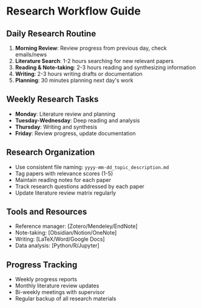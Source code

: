 # Research Workflow Guide

## Daily Research Routine
1. **Morning Review**: Review progress from previous day, check emails/news
2. **Literature Search**: 1-2 hours searching for new relevant papers
3. **Reading & Note-taking**: 2-3 hours reading and synthesizing information
4. **Writing**: 2-3 hours writing drafts or documentation
5. **Planning**: 30 minutes planning next day's work

## Weekly Research Tasks
- **Monday**: Literature review and planning
- **Tuesday-Wednesday**: Deep reading and analysis
- **Thursday**: Writing and synthesis
- **Friday**: Review progress, update documentation

## Research Organization
- Use consistent file naming: `yyyy-mm-dd_topic_description.md`
- Tag papers with relevance scores (1-5)
- Maintain reading notes for each paper
- Track research questions addressed by each paper
- Update literature review matrix regularly

## Tools and Resources
- Reference manager: [Zotero/Mendeley/EndNote]
- Note-taking: [Obsidian/Notion/OneNote]
- Writing: [LaTeX/Word/Google Docs]
- Data analysis: [Python/R/Jupyter]

## Progress Tracking
- Weekly progress reports
- Monthly literature review updates
- Bi-weekly meetings with supervisor
- Regular backup of all research materials
